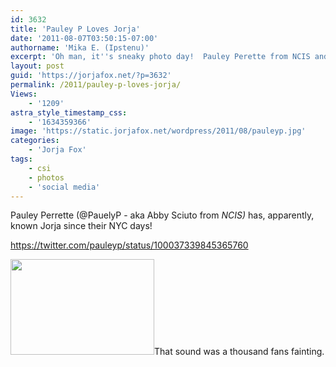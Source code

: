 ```yaml
---
id: 3632
title: 'Pauley P Loves Jorja'
date: '2011-08-07T03:50:15-07:00'
authorname: 'Mika E. (Ipstenu)'
excerpt: 'Oh man, it''s sneaky photo day!  Pauley Perette from NCIS and Jorja used to work together!'
layout: post
guid: 'https://jorjafox.net/?p=3632'
permalink: /2011/pauley-p-loves-jorja/
Views:
    - '1209'
astra_style_timestamp_css:
    - '1634359366'
image: 'https://static.jorjafox.net/wordpress/2011/08/pauleyp.jpg'
categories:
    - 'Jorja Fox'
tags:
    - csi
    - photos
    - 'social media'
---
```


Pauley Perrette (@PauelyP - aka Abby Sciuto from _NCIS)_ has, apparently, known Jorja since their NYC days!

https://twitter.com/pauleyp/status/100037339845365760

<a href="https://jorjafox.net/gallery/tv/csi/pub/s12/candid/photoshoot2.jpg"><img class="aligncenter size-medium wp-image-3633" title="Pauley P and Jorja" src="//static.jorjafox.net/wordpress/2011/08/pauleyp-230x153.jpg" alt="" width="230" height="153" /></a>That sound was a thousand fans fainting.
